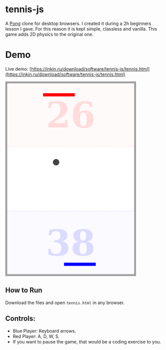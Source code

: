 # tennis-js
A [Pong](https://en.wikipedia.org/wiki/Pong) clone for desktop browsers. I created it during a 2h beginners lesson I gave. For this reason it is kept simple, classless and vanilla. This game adds 2D physics to the original one.

# Demo
Live demo: [https://inkin.ru/download/software/tennis-js/tennis.html](https://inkin.ru/download/software/tennis-js/tennis.html)

![Screenshot](screen1.png)

## How to Run
Download the files and open `tennis.html` in any browser.

## Controls:
- Blue Player: Keyboard arrows.
- Red Player: A, D, W, S.
- If you want to pause the game, that would be a coding exercise to you.
